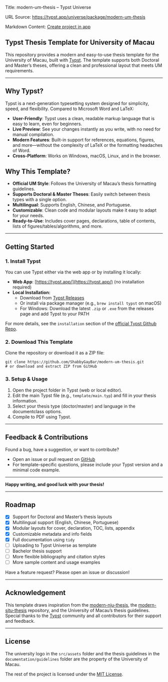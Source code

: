 Title: modern-um-thesis – Typst Universe

URL Source: https://typst.app/universe/package/modern-um-thesis

Markdown Content:
[Create project in app](https://typst.app/app?template=modern-um-thesis&version=0.1.0)

Typst Thesis Template for University of Macau
---------------------------------------------

This repository provides a modern and easy-to-use thesis template for the University of Macau, built with [Typst](https://typst.app/). The template supports both Doctoral and Master’s theses, offering a clean and professional layout that meets UM requirements.

* * *

Why Typst?
----------

Typst is a next-generation typesetting system designed for simplicity, speed, and flexibility. Compared to Microsoft Word and LaTeX:

*   **User-Friendly**: Typst uses a clean, readable markup language that is easy to learn, even for beginners.
*   **Live Preview**: See your changes instantly as you write, with no need for manual compilation.
*   **Modern Features**: Built-in support for references, equations, figures, and more—without the complexity of LaTeX or the formatting headaches of Word.
*   **Cross-Platform**: Works on Windows, macOS, Linux, and in the browser.

Why This Template?
------------------

*   **Official UM Style**: Follows the University of Macau’s thesis formatting guidelines.
*   **Supports Doctoral & Master Theses**: Easily switch between thesis types with a single option.
*   **Multilingual**: Supports English, Chinese, and Portuguese.
*   **Customizable**: Clean code and modular layouts make it easy to adapt for your needs.
*   **Ready-to-Use**: Includes cover pages, declarations, table of contents, lists of figures/tables/algorithms, and more.

* * *

Getting Started
---------------

### 1. Install Typst

You can use Typst either via the web app or by installing it locally:

*   **Web App**: [https://typst.app/](https://typst.app/) (no installation required)
*   **Local Installation:**
    *   Download from [Typst Releases](https://github.com/typst/typst/releases)
    *   Or install via package manager (e.g., `brew install typst` on macOS)
    *   For Windows: Download the latest `.zip` or `.exe` from the releases page and add Typst to your PATH

For more details, see the `installation` section of the [official Typst Github Repo](https://github.com/typst/typst).

### 2. Download This Template

Clone the repository or download it as a ZIP file:

```
git clone https://github.com/ShabbyGayBar/modern-um-thesis.git
# or download and extract ZIP from GitHub
```

### 3. Setup & Usage

1.   Open the project folder in Typst (web or local editor).
2.   Edit the main Typst file (e.g., `template/main.typ`) and fill in your thesis information.
3.   Select your thesis type (doctor/master) and language in the documentclass options.
4.   Compile to PDF using Typst.

* * *

Feedback & Contributions
------------------------

Found a bug, have a suggestion, or want to contribute?

*   Open an issue or pull request on [GitHub](https://github.com/ShabbyGayBar/modern-um-thesis)
*   For template-specific questions, please include your Typst version and a minimal code example.

* * *

**Happy writing, and good luck with your thesis!**

* * *

Roadmap
-------

*   [x] Support for Doctoral and Master’s thesis layouts
*   [x] Multilingual support (English, Chinese, Portuguese)
*   [x] Modular layouts for cover, declaration, TOC, lists, appendix
*   [x] Customizable metadata and info fields
*   [x] Full documentation using `tidy`
*   [ ] Uploading to Typst Universe as template
*   [ ] Bachelor thesis support
*   [ ] More flexible bibliography and citation styles
*   [ ] More sample content and usage examples

Have a feature request? Please open an issue or discussion!

* * *

Acknowledgement
---------------

This template draws inspiration from the [modern-nju-thesis](https://github.com/nju-lug/modern-nju-thesis), the [modern-sjtu-thesis](https://github.com/tzhtaylor/modern-sjtu-thesis) repository, and the University of Macau’s thesis guidelines. Special thanks to the [Typst](https://typst.app/) community and all contributors for their support and feedback.

* * *

License
-------

The university logo in the `src/assets` folder and the thesis guidelines in the `documentation/guidelines` folder are the property of the University of Macau.

The rest of the project is licensed under the [MIT License](https://github.com/typst/packages/raw/main/packages/preview/modern-um-thesis/0.1.0/LICENSE).
